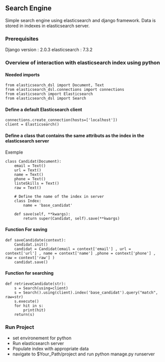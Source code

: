 ## Search Engine

Simple search engine using elasticsearch and django framework.
Data is stored in indexes in elasticsearch server.


### Prerequisites

Django version : 2.0.3
elasticsearch : 7.3.2


### Overview of interaction with elasticsearch index using python


#### Needed imports 
```
from elasticsearch_dsl import Document, Text
from elasticsearch_dsl.connections import connections
from elasticsearch import Elasticsearch
from elasticsearch_dsl import Search
```

#### Define a default Elasticsearch client
```
connections.create_connection(hosts=['localhost'])
client = Elasticsearch()
```

#### Define a class that contains the same attributs as the index in the elasticsearch server
 Exemple
```
class Candidat(Document):
    email = Text()
    url = Text()
    name = Text()
    phone = Text()
    listeSkills = Text()
    raw = Text()

    # Define the name of the index in server
    class Index:
        name = 'base_candidat'

    def save(self, **kwargs):
        return super(Candidat, self).save(**kwargs)

```
#### Function For saving 
```
def saveCandidate(context):
    Candidat.init()
    candidat = Candidat(email = context['email'] , url = context['url'] , name = context['name'] ,phone = context['phone'] , raw = context['raw'] )
    candidat.save()
```
#### Function for searching
```
def retrieveCandidate(str):
    s = Search(using=client)
    s = Search().using(client).index('base_candidat').query("match", raw=str)
    s.execute()
    for hit in s:
        print(hit)
    return(s)

```

### Run Project

* set environement for python
* Run elasticsearch server 
* Populate index with appropriate data
* navigate to $Your_Path/project and run python manage.py runserver

